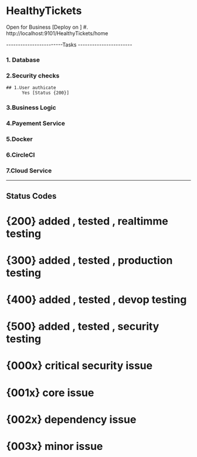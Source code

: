 # HealthyTickets
Open for Business
[Deploy on ] 
    #.  http://localhost:9101/HealthyTickets/home


------------------------Tasks -----------------------
### 1. Database
### 2.Security checks
    
    ## 1.User authicate 
          Yes [Status {200}]

### 3.Business Logic
### 4.Payement Service
### 5.Docker
### 6.CircleCI
### 7.Cloud Service
-----------------------------------------------------
## Status Codes 
   #   {200} added , tested , realtimme testing
   #   {300} added , tested , production testing
   #   {400} added , tested , devop testing
   #   {500} added , tested , security testing
   #   {000x} critical security issue
   #   {001x} core issue
   #   {002x} dependency issue
   #   {003x} minor issue

